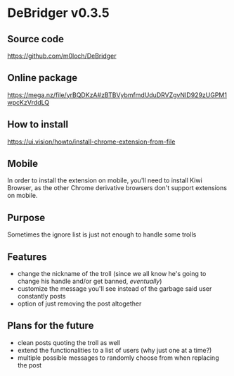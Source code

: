 # DeBridger v0.3.5

## Source code
https://github.com/m0loch/DeBridger

## Online package
https://mega.nz/file/yrBQDKzA#zBTBVybmfmdUduDRVZgvNID929zUGPM1wpcKzVrddLQ

## How to install
https://ui.vision/howto/install-chrome-extension-from-file

## Mobile
In order to install the extension on mobile, you'll need to install Kiwi Browser, as the other Chrome derivative browsers don't support extensions on mobile.

## Purpose
Sometimes the ignore list is just not enough to handle some trolls

## Features
- change the nickname of the troll (since we all know he's going to change his handle and/or get banned, _eventually_)
- customize the message you'll see instead of the garbage said user constantly posts
- option of just removing the post altogether

## Plans for the future
- clean posts quoting the troll as well
- extend the functionalities to a list of users (why just one at a time?)
- multiple possible messages to randomly choose from when replacing the post